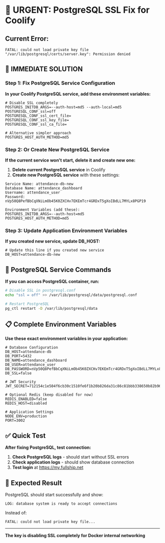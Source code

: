 # 🚨 URGENT: PostgreSQL SSL Fix for Coolify

## Current Error:
```
FATAL: could not load private key file "/var/lib/postgresql/certs/server.key": Permission denied
```

## 🎯 IMMEDIATE SOLUTION

### Step 1: Fix PostgreSQL Service Configuration

**In your Coolify PostgreSQL service, add these environment variables:**

```env
# Disable SSL completely
POSTGRES_INITDB_ARGS=--auth-host=md5 --auth-local=md5
POSTGRESQL_CONF_ssl=off
POSTGRESQL_CONF_ssl_cert_file=
POSTGRESQL_CONF_ssl_key_file=
POSTGRESQL_CONF_ssl_ca_file=

# Alternative simpler approach
POSTGRES_HOST_AUTH_METHOD=md5
```

### Step 2: Or Create New PostgreSQL Service

**If the current service won't start, delete it and create new one:**

1. **Delete current PostgreSQL service** in Coolify
2. **Create new PostgreSQL service** with these settings:

```
Service Name: attendance-db-new
Database Name: attendance_dashboard
Username: attendance_user
Password: nVp50Q8PefBbCqXNiLmOb45K0ZXCHv7EKEmTcr4GRDxT5gXoIBdLL7MYLx8PGP19

Environment Variables (add these):
POSTGRES_INITDB_ARGS=--auth-host=md5
POSTGRES_HOST_AUTH_METHOD=md5
```

### Step 3: Update Application Environment Variables

**If you created new service, update DB_HOST:**

```env
# Update this line if you created new service
DB_HOST=attendance-db-new
```

## 🔧 PostgreSQL Service Commands

**If you can access PostgreSQL container, run:**

```bash
# Disable SSL in postgresql.conf
echo "ssl = off" >> /var/lib/postgresql/data/postgresql.conf

# Restart PostgreSQL
pg_ctl restart -D /var/lib/postgresql/data
```

## 📋 Complete Environment Variables

**Use these exact environment variables in your application:**

```env
# Database Configuration
DB_HOST=attendance-db
DB_PORT=5432
DB_NAME=attendance_dashboard
DB_USER=attendance_user
DB_PASSWORD=nVp50Q8PefBbCqXNiLmOb45K0ZXCHv7EKEmTcr4GRDxT5gXoIBdLL7MYLx8PGP19
DB_SSL=false

# JWT Security
JWT_SECRET=712154c1e504f6cb30c1510fe6f1b20b826da31c86c81bbb338650b82b961580a4f69c3bf19ea3ec96dcc6fc8316daf585c6dad3054d88be3e528bf5ec547c72

# Optional Redis (keep disabled for now)
REDIS_ENABLED=false
REDIS_HOST=disabled

# Application Settings
NODE_ENV=production
PORT=3002
```

## ✅ Quick Test

**After fixing PostgreSQL, test connection:**

1. **Check PostgreSQL logs** - should start without SSL errors
2. **Check application logs** - should show database connection
3. **Test login** at https://my.fullship.net

## 🚀 Expected Result

PostgreSQL should start successfully and show:
```
LOG: database system is ready to accept connections
```

Instead of:
```
FATAL: could not load private key file...
```

---
**The key is disabling SSL completely for Docker internal networking**
